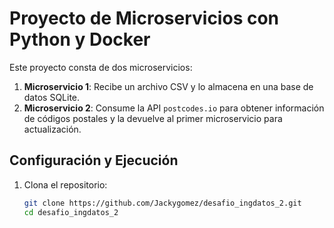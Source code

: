 # Proyecto de Microservicios con Python y Docker

Este proyecto consta de dos microservicios:

1. **Microservicio 1**: Recibe un archivo CSV y lo almacena en una base de datos SQLite.
2. **Microservicio 2**: Consume la API `postcodes.io` para obtener información de códigos postales y la devuelve al primer microservicio para actualización.

## Configuración y Ejecución
1. Clona el repositorio:
   ```bash
   git clone https://github.com/Jackygomez/desafio_ingdatos_2.git
   cd desafio_ingdatos_2

